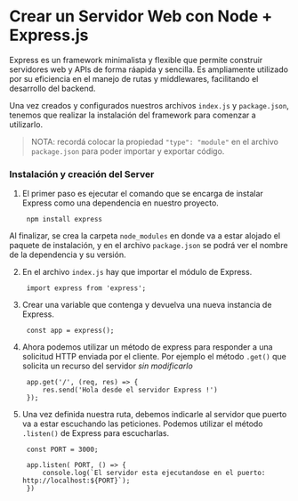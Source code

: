 # Crear un Servidor Web con Node + Express.js  

Express es un framework minimalista y flexible que permite construir servidores web y APIs de forma ráapida y sencilla. Es ampliamente utilizado por su eficiencia en el manejo de rutas y middlewares, facilitando el desarrollo del backend.  

Una vez creados y configurados nuestros archivos `index.js` y `package.json`, tenemos que realizar la instalación del framework para comenzar a utilizarlo.  

>NOTA: recordá colocar la propiedad `"type": "module"` en el archivo `package.json` para poder importar y exportar código.

### Instalación y creación del Server

1. El primer paso es ejecutar el comando que se encarga de instalar Express como una dependencia en nuestro proyecto.

        npm install express

Al finalizar, se crea la carpeta `node_modules` en donde va a estar alojado el paquete de instalación, y en el archivo `package.json` se podrá ver el nombre de la dependencia y su versión.  

2. En el archivo `index.js` hay que importar el módulo de Express.

        import express from 'express';

3. Crear una variable que contenga y devuelva una nueva instancia de Express.

        const app = express();

4. Ahora podemos utilizar un método de express para responder a una solicitud HTTP enviada por el cliente. Por ejemplo el método `.get()` que solicita un recurso del servidor *sin modificarlo*

        app.get('/', (req, res) => {
            res.send('Hola desde el servidor Express !')
        });

5. Una vez definida nuestra ruta, debemos indicarle al servidor que puerto va a estar escuchando las peticiones. Podemos utilizar el método `.listen()` de Express para escucharlas.

        const PORT = 3000;
        
        app.listen( PORT, () => {
            console.log(`El servidor esta ejecutandose en el puerto: http://localhost:${PORT}`);
        })
